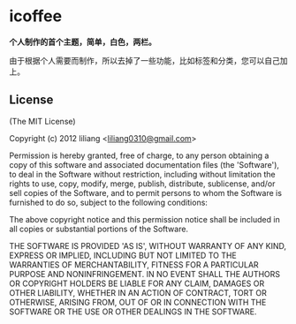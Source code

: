 icoffee
===========

**个人制作的首个主题，简单，白色，两栏。**

由于根据个人需要而制作，所以去掉了一些功能，比如标签和分类，您可以自己加上。

## License 

(The MIT License)

Copyright (c) 2012 liliang &lt;liliang0310@gmail.com&gt;

Permission is hereby granted, free of charge, to any person obtaining
a copy of this software and associated documentation files (the
'Software'), to deal in the Software without restriction, including
without limitation the rights to use, copy, modify, merge, publish,
distribute, sublicense, and/or sell copies of the Software, and to
permit persons to whom the Software is furnished to do so, subject to
the following conditions:

The above copyright notice and this permission notice shall be
included in all copies or substantial portions of the Software.

THE SOFTWARE IS PROVIDED 'AS IS', WITHOUT WARRANTY OF ANY KIND,
EXPRESS OR IMPLIED, INCLUDING BUT NOT LIMITED TO THE WARRANTIES OF
MERCHANTABILITY, FITNESS FOR A PARTICULAR PURPOSE AND NONINFRINGEMENT.
IN NO EVENT SHALL THE AUTHORS OR COPYRIGHT HOLDERS BE LIABLE FOR ANY
CLAIM, DAMAGES OR OTHER LIABILITY, WHETHER IN AN ACTION OF CONTRACT,
TORT OR OTHERWISE, ARISING FROM, OUT OF OR IN CONNECTION WITH THE
SOFTWARE OR THE USE OR OTHER DEALINGS IN THE SOFTWARE.